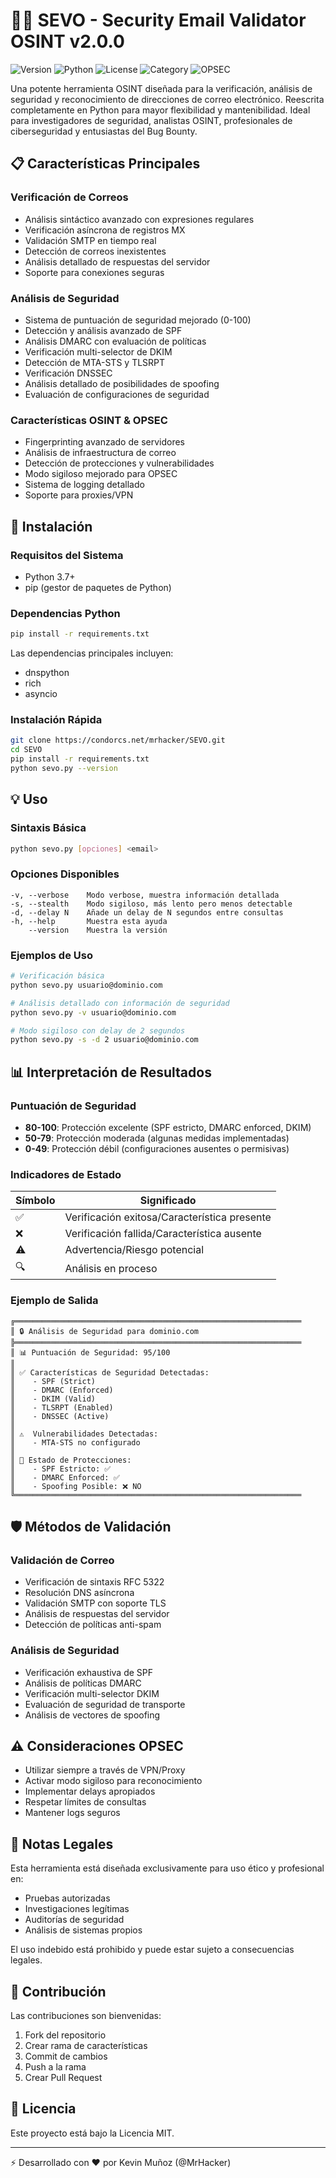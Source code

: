 # 🕵️‍♂️ SEVO - Security Email Validator OSINT v2.0.0

![Version](https://img.shields.io/badge/version-2.0.0-blue.svg)
![Python](https://img.shields.io/badge/python-3.7+-yellow.svg)
![License](https://img.shields.io/badge/license-MIT-green.svg)
![Category](https://img.shields.io/badge/category-OSINT-orange.svg)
![OPSEC](https://img.shields.io/badge/OPSEC-friendly-green.svg)

Una potente herramienta OSINT diseñada para la verificación, análisis de seguridad y reconocimiento de direcciones de correo electrónico. Reescrita completamente en Python para mayor flexibilidad y mantenibilidad. Ideal para investigadores de seguridad, analistas OSINT, profesionales de ciberseguridad y entusiastas del Bug Bounty.

## 📋 Características Principales

### Verificación de Correos
- Análisis sintáctico avanzado con expresiones regulares
- Verificación asíncrona de registros MX
- Validación SMTP en tiempo real
- Detección de correos inexistentes
- Análisis detallado de respuestas del servidor
- Soporte para conexiones seguras

### Análisis de Seguridad
- Sistema de puntuación de seguridad mejorado (0-100)
- Detección y análisis avanzado de SPF
- Análisis DMARC con evaluación de políticas
- Verificación multi-selector de DKIM
- Detección de MTA-STS y TLSRPT
- Verificación DNSSEC
- Análisis detallado de posibilidades de spoofing
- Evaluación de configuraciones de seguridad

### Características OSINT & OPSEC
- Fingerprinting avanzado de servidores
- Análisis de infraestructura de correo
- Detección de protecciones y vulnerabilidades
- Modo sigiloso mejorado para OPSEC
- Sistema de logging detallado
- Soporte para proxies/VPN

## 🚀 Instalación

### Requisitos del Sistema
- Python 3.7+
- pip (gestor de paquetes de Python)

### Dependencias Python
```bash
pip install -r requirements.txt
```

Las dependencias principales incluyen:
- dnspython
- rich
- asyncio

### Instalación Rápida
```bash
git clone https://condorcs.net/mrhacker/SEVO.git
cd SEVO
pip install -r requirements.txt
python sevo.py --version
```

## 💡 Uso

### Sintaxis Básica
```bash
python sevo.py [opciones] <email>
```

### Opciones Disponibles
```
-v, --verbose    Modo verbose, muestra información detallada
-s, --stealth    Modo sigiloso, más lento pero menos detectable
-d, --delay N    Añade un delay de N segundos entre consultas
-h, --help       Muestra esta ayuda
    --version    Muestra la versión
```

### Ejemplos de Uso
```bash
# Verificación básica
python sevo.py usuario@dominio.com

# Análisis detallado con información de seguridad
python sevo.py -v usuario@dominio.com

# Modo sigiloso con delay de 2 segundos
python sevo.py -s -d 2 usuario@dominio.com
```

## 📊 Interpretación de Resultados

### Puntuación de Seguridad
- **80-100**: Protección excelente (SPF estricto, DMARC enforced, DKIM)
- **50-79**: Protección moderada (algunas medidas implementadas)
- **0-49**: Protección débil (configuraciones ausentes o permisivas)

### Indicadores de Estado
| Símbolo | Significado |
|---------|-------------|
| ✅ | Verificación exitosa/Característica presente |
| ❌ | Verificación fallida/Característica ausente |
| ⚠️ | Advertencia/Riesgo potencial |
| 🔍 | Análisis en proceso |

### Ejemplo de Salida
```
╔════════════════════════════════════════════════════════════════
║ 🔒 Análisis de Seguridad para dominio.com
╠════════════════════════════════════════════════════════════════
║ 📊 Puntuación de Seguridad: 95/100
║
║ ✅ Características de Seguridad Detectadas:
║    - SPF (Strict)
║    - DMARC (Enforced)
║    - DKIM (Valid)
║    - TLSRPT (Enabled)
║    - DNSSEC (Active)
║
║ ⚠️  Vulnerabilidades Detectadas:
║    - MTA-STS no configurado
║
║ 🎯 Estado de Protecciones:
║    - SPF Estricto: ✅
║    - DMARC Enforced: ✅
║    - Spoofing Posible: ❌ NO
╚════════════════════════════════════════════════════════════════
```

## 🛡️ Métodos de Validación

### Validación de Correo
- Verificación de sintaxis RFC 5322
- Resolución DNS asíncrona
- Validación SMTP con soporte TLS
- Análisis de respuestas del servidor
- Detección de políticas anti-spam

### Análisis de Seguridad
- Verificación exhaustiva de SPF
- Análisis de políticas DMARC
- Verificación multi-selector DKIM
- Evaluación de seguridad de transporte
- Análisis de vectores de spoofing

## ⚠️ Consideraciones OPSEC

- Utilizar siempre a través de VPN/Proxy
- Activar modo sigiloso para reconocimiento
- Implementar delays apropiados
- Respetar límites de consultas
- Mantener logs seguros

## 📝 Notas Legales

Esta herramienta está diseñada exclusivamente para uso ético y profesional en:
- Pruebas autorizadas
- Investigaciones legítimas
- Auditorías de seguridad
- Análisis de sistemas propios

El uso indebido está prohibido y puede estar sujeto a consecuencias legales.

## 🤝 Contribución

Las contribuciones son bienvenidas:
1. Fork del repositorio
2. Crear rama de características
3. Commit de cambios
4. Push a la rama
5. Crear Pull Request

## 📜 Licencia

Este proyecto está bajo la Licencia MIT.

---

⚡ Desarrollado con ❤️ por Kevin Muñoz (@MrHacker)
